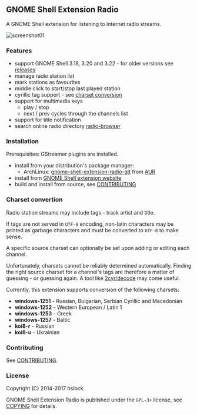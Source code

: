 ## GNOME Shell Extension Radio

A GNOME Shell extension for listening to internet radio streams.

![screenshot01]

### Features

* support GNOME Shell 3.18, 3.20 and 3.22 - for older versions see [releases]
* manage radio station list
* mark stations as favourites
* middle click to start/stop last played station
* cyrillic tag support - see [charset conversion]
* support for multimedia keys
  * play / stop
  * next / prev cycles through the channels list
* support for title notification
* search online radio directory [radio-browser]

### Installation

Prerequisites: GStreamer plugins are installed.

* install from your distribution's package manager:
  * ArchLinux: [gnome-shell-extension-radio-git] from [AUR]
* install from [GNOME Shell extension website]
* build and install from source, see [CONTRIBUTING]

### Charset convertion

Radio station streams may include tags - track artist and title.

If tags are not served in `UTF-8` encoding, non-latin characters may be printed as garbage characters and must be converted to `UTF-8` to make sense.

A specific source charset can optionally be set upon adding or editing each channel.

Unfortunately, charsets cannot be reliably determined automatically. Finding the right source charset for a channel's tags are therefore a matter of guessing - or guessing again. A tool like [2cyr/decode] may come useful.

Currently, this extension supports conversion of the following charsets:

* **windows-1251** - Russian, Bulgarian, Serbian Cyrillic and Macedonian
* **windows-1252** - Western European / Latin 1
* **windows-1253** - Greek
* **windows-1257** - Baltic
* **koi8-r** - Russian
* **koi8-u** - Ukrainian

### Contributing

See [CONTRIBUTING].

### License

Copyright (C) 2014-2017 hslbck.

GNOME Shell Extension Radio is published under the `GPL-3+` license, see [COPYING] for details.

[releases]: https://github.com/hslbck/gnome-shell-extension-radio/releases
[charset conversion]: #charset-convertion
[screenshot01]: https://raw.githubusercontent.com/hslbck/gnome-shell-extension-radio/master/radio-extension.png
[GNOME Shell extension website]: https://extensions.gnome.org/extension/836/internet-radio/
[gnome-shell-extension-radio-git]: https://aur.archlinux.org/packages/gnome-shell-extension-radio-git/
[AUR]: https://aur.archlinux.org
[radio-browser]: https://www.radio-browser.info/
[2cyr/decode]: https://2cyr.com/decode/
[CONTRIBUTING]: ./CONTRIBUTING.md
[COPYING]: ./COPYING
